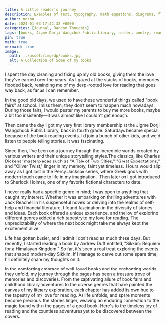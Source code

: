```yaml
---
title: A little reader's journey
description: Examples of text, typography, math equations, diagrams, flowcharts, pictures, videos, and more.
author: norbu
date: 2024-01-03 17:42:32 +0000
categories: [Journal, Random Thoughts]
tags: [books, Jigme Dorji Wangchuk Public Library, reader, poetry, reading]
pin: true
math: true
mermaid: true
image:
  path: ../assets/img/dp/books.jpg
  alt: A Collection of Some of my books
---
```

<!-- wp:paragraph -->
<p>I spent the day cleaning and fixing up my old books, giving them the love they've earned over the years. As I gazed at the stacks of books, memories flooded back, reminding me of my deep-rooted love for reading that goes way back, as far as I can remember.&nbsp;</p>
<!-- /wp:paragraph -->

<!-- wp:paragraph -->
<p>In the good old days, we used to have these wonderful things called "book fairs" at school. I miss them; they don't seem to happen much nowadays. During those fairs, I would pester my parents to buy me more books, maybe a bit too insistently—it was almost like I couldn't get enough.</p>
<!-- /wp:paragraph -->

<!-- wp:paragraph -->
<p>Then came the day I got my very first library membership at the Jigme Dorji Wangchuck Public Library, back in fourth grade. Saturdays became special because of the book reading events. I'd join a bunch of other kids, and we'd listen to people telling stories. It was fascinating.</p>
<!-- /wp:paragraph -->

<!-- wp:paragraph -->
<p>Since then, I've been on a journey through the incredible worlds created by various writers and their unique storytelling styles.The classics, like Charles Dickens' masterpieces such as "A Tale of Two Cities," "Great Expectations," and "Oliver Twist," linger in my memory, faint yet timeless.&nbsp; Hours would slip away as I got lost in the Percy Jackson series, where Greek gods with modern touch came to life in my imagination.&nbsp; Then later on I got introduced to Sherlock Holmes, one of my favorite fictional characters to date.</p>
<!-- /wp:paragraph -->

<!-- wp:paragraph -->
<p>I never really had a specific genre in mind; I was open to anything that caught my interest. Whether it was embarking on thrilling adventures with Jack Reacher in his suspenseful novels or delving into the realms of self-help and financial literature, I found fascination in the diversity of stories and ideas. Each book offered a unique experience, and the joy of exploring different genres added a rich tapestry to my love for reading. The unpredictability of where the next book might take me always kept the excitement alive.</p>
<!-- /wp:paragraph -->

<!-- wp:paragraph -->
<p>Life has gotten busier, and I admit I don't read as much these days. But recently, I started reading a book by Andrew Duff entitled, "Sikkim: Requiem for a Himalayan Kingdom." So far, it's been a real treat exploring the events that shaped modern-day Sikkim. If I manage to carve out some spare time, I'll definitely share my thoughts on it.</p>
<!-- /wp:paragraph -->

<!-- wp:paragraph -->
<p>In the comforting embrace of well-loved books and the enchanting worlds they unfold, my journey through the pages has been a treasure trove of memories and discoveries. From the captivating allure of book fairs and childhood library adventures to the diverse genres that have painted the canvas of my literary exploration, each chapter has added its own hue to the tapestry of my love for reading. As life unfolds, and spare moments become precious, the stories linger, weaving an enduring connection to the magic found within the pages of a good book. Here's to the timeless joy of reading and the countless adventures yet to be discovered between the covers.</p>
<!-- /wp:paragraph -->